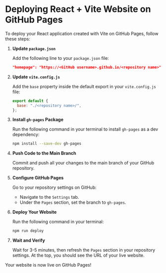 # Deploying React + Vite Website on GitHub Pages

To deploy your React application created with Vite on GitHub Pages, follow these steps:

1. **Update `package.json`**
   
   Add the following line to your `package.json` file:
   ```json
   "homepage": "https://<GitHub username>.github.io/<repository name>"
   ```

2. **Update `vite.config.js`**
   
   Add the `base` property inside the default export in your `vite.config.js` file:
   ```javascript
   export default {
     base: "./<repository name>/",
   };
   ```

3. **Install `gh-pages` Package**
   
   Run the following command in your terminal to install `gh-pages` as a dev dependency:
   ```bash
   npm install --save-dev gh-pages
   ```

4. **Push Code to the Main Branch**
   
   Commit and push all your changes to the main branch of your GitHub repository.

5. **Configure GitHub Pages**
   
   Go to your repository settings on GitHub:
   - Navigate to the `Settings` tab.
   - Under the `Pages` section, set the branch to `gh-pages`.

6. **Deploy Your Website**
   
   Run the following command in your terminal:
   ```bash
   npm run deploy
   ```

7. **Wait and Verify**
   
   Wait for 3-5 minutes, then refresh the `Pages` section in your repository settings. At the top, you should see the URL of your live website.

Your website is now live on GitHub Pages!
